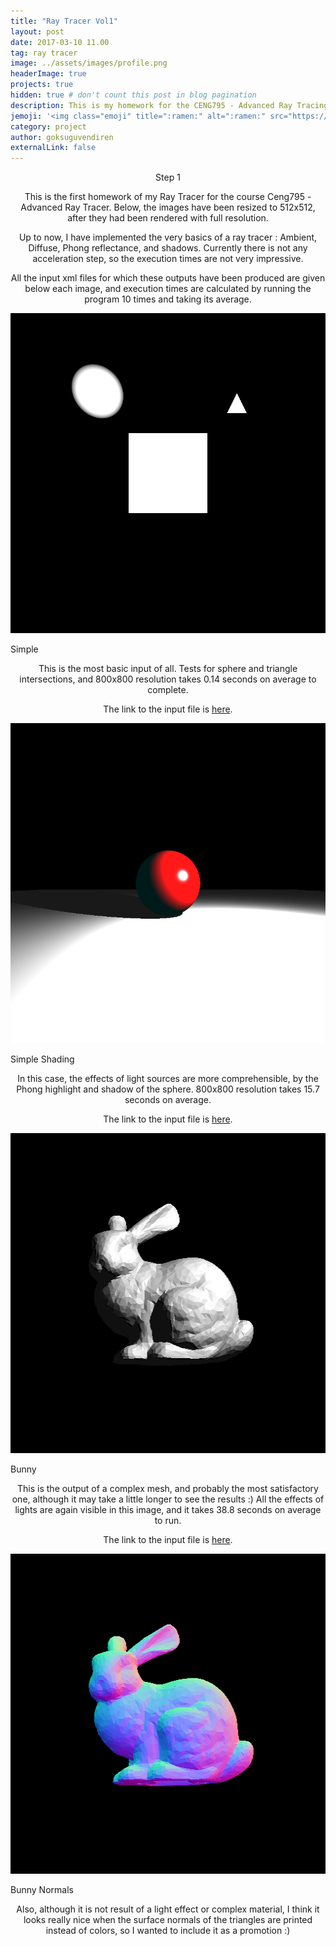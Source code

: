 ```yaml
---
title: "Ray Tracer Vol1"
layout: post
date: 2017-03-10 11.00
tag: ray tracer
image: ../assets/images/profile.png
headerImage: true
projects: true
hidden: true # don't count this post in blog pagination
description: This is my homework for the CENG795 - Advanced Ray Tracing course.
jemoji: '<img class="emoji" title=":ramen:" alt=":ramen:" src="https://assets.github.com/images/icons/emoji/unicode/1f320.png" height="20" width="20" align="absmiddle">'
category: project
author: goksuguvendiren
externalLink: false
---
```

<center> Step 1 </center>
<center>
<p>
This is the first homework of my Ray Tracer for the course Ceng795 - Advanced Ray Tracer. Below, the images 
have been resized to 512x512, after they had been rendered with full resolution.
</p>

<p>
Up to now, I have implemented the very basics of a ray tracer : Ambient, Diffuse, Phong reflectance, 
and shadows. Currently there is not any acceleration step, so the execution times are not very impressive.
</p>

<p>
All the input xml files for which these outputs have been produced are given below each image, and execution
times are calculated by running the program 10 times and taking its average.
</p>

</center>


<p align="center">
  <img src="../assets/images/simple.png" alt="Simple" height="512" width="512"/>
  <figcaption>Simple</figcaption>
</p>

<center>
<p>
This is the most basic input of all. Tests for sphere and triangle intersections, and 
800x800 resolution takes 0.14 seconds on average to complete.
 
The link to the input file is 
<a href="https://github.com/goksuguvendiren/AdvancedRayTracing/blob/master/inputs/1/simple.xml">here</a>.
</p>
</center>


<p align="center">
  <img src="../assets/images/simple_shading.png" alt="Simple Shading" height="512" width="512"/>
  <figcaption>Simple Shading</figcaption>
</p>

<center>
<p>
In this case, the effects of light sources are more comprehensible, by the Phong highlight and shadow of the 
sphere. 800x800 resolution takes 15.7 seconds on average.
 
The link to the input file is 
<a href="https://github.com/goksuguvendiren/AdvancedRayTracing/blob/master/inputs/1/simple_shading.xml">here</a>.
</p>
</center>

<p align="center">
  <img src="../assets/images/bunny.png" alt="Bunny" height="512" width="512"/>
  <figcaption>Bunny</figcaption>
</p>

<center>
<p>
This is the output of a complex mesh, and probably the most satisfactory one, although it may take a little 
longer to see the results :) All the effects of lights are again visible in this image, and it takes 
38.8 seconds on average to run.
 
The link to the input file is 
<a href="https://github.com/goksuguvendiren/AdvancedRayTracing/blob/master/inputs/1/bunny.xml">here</a>.
</p>

</center>

<p align="center">
  <img src="../assets/images/bunny_normals.png" alt="Bunny Normals" height="512" width="512"/>
  <figcaption>Bunny Normals</figcaption>
</p>


<center>
<p>
Also, although it is not result of a light effect or complex material, I think it looks really nice when the
surface normals of the triangles are printed instead of colors, so I wanted to include it as a promotion :)
</p>

</center>
